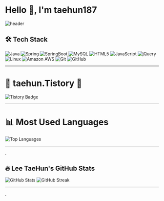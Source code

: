 # Hello 👋, I'm taehun187 

![header](https://capsule-render.vercel.app/api?type=Venom&color=auto&height=300&section=header&text=taehun187%20&fontSize=90)

## 🛠 Tech Stack

![Java](https://img.shields.io/badge/Java-007396?style=for-the-badge&logo=java&logoColor=white)
![Spring](https://img.shields.io/badge/Spring-6DB33F?style=for-the-badge&logo=spring&logoColor=white)
![SpringBoot](https://img.shields.io/badge/SpringBoot-6DB33F?style=for-the-badge&logo=springboot&logoColor=white)
![MySQL](https://img.shields.io/badge/MySQL-4479A1?style=for-the-badge&logo=mysql&logoColor=white)
![HTML5](https://img.shields.io/badge/HTML5-E34F26?style=for-the-badge&logo=html5&logoColor=white)
![JavaScript](https://img.shields.io/badge/JavaScript-F7DF1E?style=for-the-badge&logo=javascript&logoColor=black)
![jQuery](https://img.shields.io/badge/jQuery-0769AD?style=for-the-badge&logo=jquery&logoColor=white)
![Linux](https://img.shields.io/badge/Linux-FCC624?style=for-the-badge&logo=linux&logoColor=black)
![Amazon AWS](https://img.shields.io/badge/Amazon_AWS-232F3E?style=for-the-badge&logo=amazonaws&logoColor=white)
![Git](https://img.shields.io/badge/Git-F05032?style=for-the-badge&logo=git&logoColor=white)
![GitHub](https://img.shields.io/badge/GitHub-181717?style=for-the-badge&logo=github&logoColor=white)

---

# 🍊 taehun.Tistory 🍊
[![Tistory Badge](https://img.shields.io/badge/Tistory-Blog-F36C3D?style=for-the-badge&logo=tistory&logoColor=white)](https://xogns93.tistory.com/)

---

# 📊 Most Used Languages

![Top Languages](https://github-readme-stats.vercel.app/api/top-langs/?taehun187=yourusername&layout=compact&theme=default&langs_count=6)

---
.
## 🔥 Lee TaeHun's GitHub Stats

![GitHub Stats](https://github-readme-stats.vercel.app/api?taehun187=yourusername&show_icons=true&theme=radical)
![GitHub Streak](https://github-readme-streak-stats.herokuapp.com/?user=taehun187&theme=radical)

---
.
